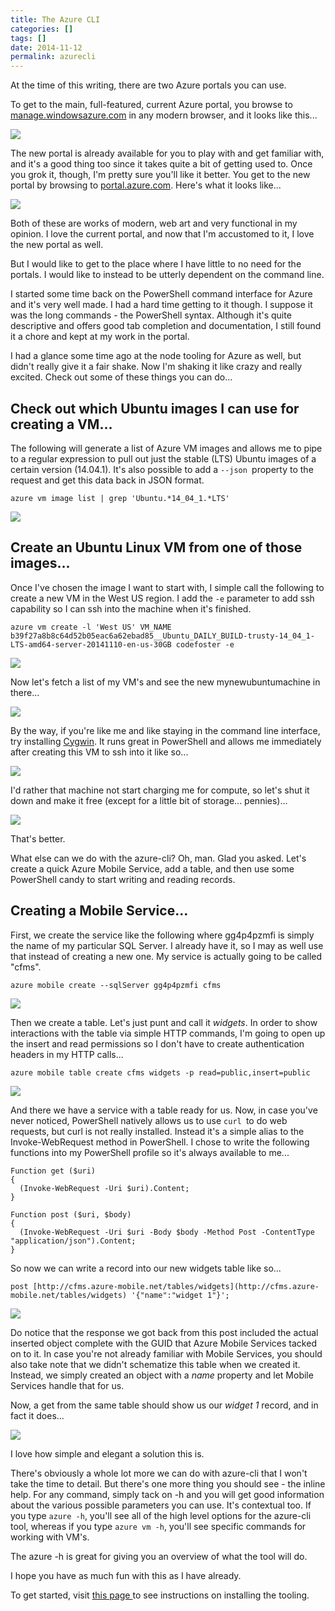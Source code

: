 ```yaml
---
title: The Azure CLI
categories: []
tags: []
date: 2014-11-12
permalink: azurecli
---
```


At the time of this writing, there are two Azure portals you can use.

To get to the main, full-featured, current Azure portal, you browse to [manage.windowsazure.com](http://manage.windowsazure.com) in any modern browser, and it looks like this...

![](/files/azurecli_01.png)

The new portal is already available for you to play with and get familiar with, and it&#39;s a good thing too since it takes quite a bit of getting used to. Once you grok it, though, I&#39;m pretty sure you&#39;ll like it better. You get to the new portal by browsing to [portal.azure.com](http://portal.azure.com). Here&#39;s what it looks like...

![](/files/azurecli_02.png)

Both of these are works of modern, web art and very functional in my opinion. I love the current portal, and now that I&#39;m accustomed to it, I love the new portal as well.

But I would like to get to the place where I have little to no need for the portals. I would like to instead to be utterly dependent on the command line.

I started some time back on the PowerShell command interface for Azure and it&#39;s very well made. I had a hard time getting to it though. I suppose it was the long commands - the PowerShell syntax. Although it&#39;s quite descriptive and offers good tab completion and documentation, I still found it a chore and kept at my work in the portal.

I had a glance some time ago at the node tooling for Azure as well, but didn&#39;t really give it a fair shake. Now I&#39;m shaking it like crazy and really excited. Check out some of these things you can do...

## Check out which Ubuntu images I can use for creating a VM...

The following will generate a list of Azure VM images and allows me to pipe to a regular expression to pull out just the stable (LTS) Ubuntu images of a certain version (14.04.1). It&#39;s also possible to add a `--json `property to the request and get this data back in JSON format.

```
azure vm image list | grep 'Ubuntu.*14_04_1.*LTS'
```

![](/files/azurecli_03.png)

## Create an Ubuntu Linux VM from one of those images...

Once I&#39;ve chosen the image I want to start with, I simple call the following to create a new VM in the West US region. I add the `-e` parameter to add ssh capability so I can ssh into the machine when it&#39;s finished.

```
azure vm create -l 'West US' VM_NAME b39f27a8b8c64d52b05eac6a62ebad85__Ubuntu_DAILY_BUILD-trusty-14_04_1-LTS-amd64-server-20141110-en-us-30GB codefoster -e
```

![](/files/azurecli_04.png)

Now let&#39;s fetch a list of my VM&#39;s and see the new mynewubuntumachine in there...

![](/files/azurecli_05.png)

By the way, if you&#39;re like me and like staying in the command line interface, try installing [Cygwin](http://cygwin.com/). It runs great in PowerShell and allows me immediately after creating this VM to ssh into it like so...

![](/files/azurecli_06.png)

I&#39;d rather that machine not start charging me for compute, so let&#39;s shut it down and make it free (except for a little bit of storage... pennies)...

![](/files/azurecli_07.png)

That&#39;s better.

What else can we do with the azure-cli? Oh, man. Glad you asked. Let&#39;s create a quick Azure Mobile Service, add a table, and then use some PowerShell candy to start writing and reading records.

## Creating a Mobile Service...

First, we create the service like the following where gg4p4pzmfi is simply the name of my particular SQL Server. I already have it, so I may as well use that instead of creating a new one. My service is actually going to be called &quot;cfms&quot;.

```
azure mobile create --sqlServer gg4p4pzmfi cfms
```

![](/files/azurecli_08.png)

Then we create a table. Let&#39;s just punt and call it _widgets_. In order to show interactions with the table via simple HTTP commands, I&#39;m going to open up the insert and read permissions so I don&#39;t have to create authentication headers in my HTTP calls...

```
azure mobile table create cfms widgets -p read=public,insert=public
```

![](/files/azurecli_09.png)

And there we have a service with a table ready for us. Now, in case you&#39;ve never noticed, PowerShell natively allows us to use `curl `to do web requests, but curl is not really installed. Instead it&#39;s a simple alias to the Invoke-WebRequest method in PowerShell. I chose to write the following functions into my PowerShell profile so it&#39;s always available to me...

```
Function get ($uri)
{
  (Invoke-WebRequest -Uri $uri).Content;
}

Function post ($uri, $body)
{
  (Invoke-WebRequest -Uri $uri -Body $body -Method Post -ContentType "application/json").Content;
}
```

So now we can write a record into our new widgets table like so...

```
post [http://cfms.azure-mobile.net/tables/widgets](http://cfms.azure-mobile.net/tables/widgets) '{"name":"widget 1"}';
```

![](/files/azurecli_10.png)

Do notice that the response we got back from this post included the actual inserted object complete with the GUID that Azure Mobile Services tacked on to it. In case you&#39;re not already familiar with Mobile Services, you should also take note that we didn&#39;t schematize this table when we created it. Instead, we simply created an object with a _name_ property and let Mobile Services handle that for us.

Now, a get from the same table should show us our _widget 1_ record, and in fact it does...

![](/files/azurecli_11.png)

I love how simple and elegant a solution this is.

There&#39;s obviously a whole lot more we can do with azure-cli that I won&#39;t take the time to detail. But there&#39;s one more thing you should see - the inline help. For any command, simply tack on -h and you will get good information about the various possible parameters you can use. It&#39;s contextual too. If you type `azure -h`, you&#39;ll see all of the high level options for the azure-cli tool, whereas if you type `azure vm -h`, you&#39;ll see specific commands for working with VM&#39;s.

The azure -h is great for giving you an overview of what the tool will do.

I hope you have as much fun with this as I have already.

To get started, visit [this page ](http://azure.microsoft.com/en-us/documentation/articles/xplat-cli/)to see instructions on installing the tooling.